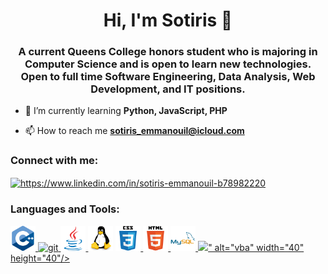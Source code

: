 <h1 align="center">Hi, I'm Sotiris 👋</h1>
<h3 align="center">A current Queens College honors student who is majoring in Computer Science and is open to learn new technologies. Open to full time Software Engineering, Data Analysis, Web Development, and IT positions. </h3>

- 🌱 I’m currently learning **Python, JavaScript, PHP**

- 📫 How to reach me **sotiris_emmanouil@icloud.com**

<h3 align="left">Connect with me:</h3>
<p align="left">
<a href="https://www.linkedin.com/in/sotiris-emmanouil-b78982220" target="blank"><img align="center" src="https://raw.githubusercontent.com/rahuldkjain/github-profile-readme-generator/master/src/images/icons/Social/linked-in-alt.svg" alt="https://www.linkedin.com/in/sotiris-emmanouil-b78982220" height="30" width="40" /></a>
</p>

<h3 align="left">Languages and Tools:</h3>
<p align="left"> <a href="https://www.w3schools.com/cpp/" target="_blank" rel="noreferrer"> <img src="https://raw.githubusercontent.com/devicons/devicon/master/icons/cplusplus/cplusplus-original.svg" alt="cplusplus" width="40" height="40"/> </a> <a href="https://git-scm.com/" target="_blank" rel="noreferrer"> <img src="https://www.vectorlogo.zone/logos/git-scm/git-scm-icon.svg" alt="git" width="40" height="40"/> </a> <a href="https://www.java.com" target="_blank" rel="noreferrer"> <img src="https://raw.githubusercontent.com/devicons/devicon/master/icons/java/java-original.svg" alt="java" width="40" height="40"/> </a> <a href="https://www.linux.org/" target="_blank" rel="noreferrer"> <img src="https://raw.githubusercontent.com/devicons/devicon/master/icons/linux/linux-original.svg" alt="linux" width="40" height="40"/></a> <a href="https://www.w3schools.com/css/" target="_blank" rel="noreferrer"> <img src="https://raw.githubusercontent.com/devicons/devicon/master/icons/css3/css3-original-wordmark.svg" alt="css3" width="40" height="40"/> </a> <a href="https://www.w3.org/html/" target="_blank" rel="noreferrer"> <img src="https://raw.githubusercontent.com/devicons/devicon/master/icons/html5/html5-original-wordmark.svg" alt="html5" width="40" height="40"/> </a> <a href="https://www.mysql.com/" target="_blank" rel="noreferrer"> <img src="https://raw.githubusercontent.com/devicons/devicon/master/icons/mysql/mysql-original-wordmark.svg" alt="mysql" width="40" height="40"/> </a>
<a href = https://learn.microsoft.com/en-us/office/vba/library-reference/concepts/getting-started-with-vba-in-office target="_blank" rel="noreferrer"><img src = "<svg viewBox="0 0 32 32" xmlns="http://www.w3.org/2000/svg" fill="#000000"><g id="SVGRepo_bgCarrier" stroke-width="0"></g><g id="SVGRepo_tracerCarrier" stroke-linecap="round" stroke-linejoin="round"></g><g id="SVGRepo_iconCarrier"><title>file_type_vba</title><polygon points="10.457 11.092 16.014 13.839 16.014 18.307 10.457 15.382 10.457 11.092" style="fill:#6483c0"></polygon><path d="M16.2,18.613l-5.926-3.12V10.8L16.2,13.724ZM10.642,15.27,15.83,18V13.953l-5.188-2.564Z"></path><polygon points="16.371 13.839 16.371 18.307 21.315 15.814 21.315 11.354 16.371 13.839" style="fill:#6483c0"></polygon><path d="M16.186,18.607V13.725l5.313-2.67v4.873Zm.369-4.655v4.055L21.13,15.7V11.653Z"></path><polygon points="10.703 10.797 16.186 13.58 21.082 11.064 15.777 8.389 10.703 10.797" style="fill:#6483c0"></polygon><path d="M16.187,13.788l-5.9-3,5.5-2.608,5.709,2.879ZM11.122,10.8l5.064,2.57,4.49-2.308-4.9-2.471Z"></path><polygon points="18.957 15.829 24.515 18.575 24.515 23.043 18.957 20.118 18.957 15.829" style="fill:#952781"></polygon><path d="M24.7,23.349l-5.926-3.12v-4.7L24.7,18.46Zm-5.557-3.343,5.188,2.731V18.689l-5.188-2.564Z"></path><polygon points="24.871 18.575 24.871 23.043 29.815 20.55 29.815 16.09 24.871 18.575" style="fill:#952781"></polygon><path d="M24.687,23.343V18.461L30,15.791v4.873Zm.369-4.655v4.055l4.575-2.308V16.389Z"></path><polygon points="19.203 15.546 24.687 18.329 29.583 15.812 24.364 13.346 19.203 15.546" style="fill:#952781"></polygon><path d="M24.687,18.536l-5.92-3.005,5.6-2.387L30,15.805ZM19.64,15.56l5.046,2.561,4.479-2.3-4.806-2.27Z"></path><polygon points="2.19 15.496 7.748 18.243 7.748 22.711 2.19 19.786 2.19 15.496" style="fill:#d87b30"></polygon><path d="M7.932,23.017,2.006,19.9V15.2l5.926,2.929ZM2.375,19.674l5.188,2.731V18.357L2.375,15.793Z"></path><polygon points="8.104 18.243 8.104 22.711 13.048 20.218 13.048 15.758 8.104 18.243" style="fill:#d87b30"></polygon><path d="M7.92,23.011V18.129l5.313-2.67v4.873Zm.369-4.655v4.055L12.864,20.1V16.057Z"></path><polygon points="2.436 15.213 7.92 17.997 12.816 15.48 7.597 13.014 2.436 15.213" style="fill:#d87b30"></polygon><path d="M7.92,18.2,2,15.2l5.6-2.387,5.632,2.661ZM2.873,15.228l5.046,2.561,4.479-2.3-4.806-2.27Z"></path><polygon points="10.875 16.296 16.432 19.042 16.432 23.511 10.875 20.585 10.875 16.296" style="fill:#e0d400"></polygon><path d="M16.617,23.816,10.691,20.7V16l5.926,2.929ZM11.06,20.474l5.188,2.731V19.157L11.06,16.593Z"></path><polygon points="16.789 19.042 16.789 23.511 21.733 21.017 21.733 16.557 16.789 19.042" style="fill:#e0d400"></polygon><path d="M16.6,23.811V18.929l5.313-2.67v4.873Zm.369-4.655v4.055L21.549,20.9V16.857Z"></path><polygon points="11.121 16.001 16.605 18.784 21.501 16.267 16.196 13.593 11.121 16.001" style="fill:#e0d400"></polygon><path d="M16.605,18.991l-5.9-3,5.5-2.608,5.709,2.879ZM11.54,16.006l5.064,2.57,4.49-2.308-4.9-2.471Z"></path></g></svg>" alt="vba" width="40" height="40"/> </a></p>

